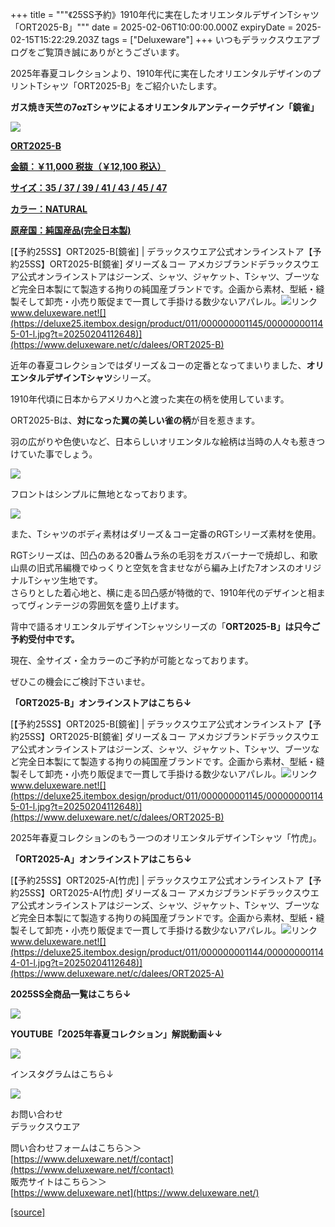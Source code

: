 +++
title = """《25SS予約》1910年代に実在したオリエンタルデザインTシャツ「ORT2025-B」"""
date = 2025-02-06T10:00:00.000Z
expiryDate = 2025-02-15T15:22:29.203Z
tags = ["Deluxeware"]
+++
いつもデラックスウエアブログをご覧頂き誠にありがとうございます。

2025年春夏コレクションより、1910年代に実在したオリエンタルデザインのプリントTシャツ「ORT2025-B」をご紹介いたします。

**ガス焼き天竺の7ozTシャツによるオリエンタルアンティークデザイン「鏡雀」**

[![](https://stat.ameba.jp/user_images/20250206/12/deluxeware/99/03/j/o0800080015541197878.jpg)](https://stat.ameba.jp/user_images/20250206/12/deluxeware/99/03/j/o0800080015541197878.jpg)

**[ORT2025-B](https://www.deluxeware.net/c/dalees/ORT2025-B)**

**[金額：￥11,000 税抜（￥12,100 税込）](https://www.deluxeware.net/c/dalees/ORT2025-B)**

**[サイズ：35 / 37 / 39 / 41 / 43 / 45 / 47](https://www.deluxeware.net/c/dalees/ORT2025-B)**

**[カラー：NATURAL](https://www.deluxeware.net/c/dalees/ORT2025-B)**

**[原産国：純国産品(完全日本製)](https://www.deluxeware.net/c/dalees/ORT2025-B)**

[【予約25SS】ORT2025-B\[鏡雀\] | デラックスウエア公式オンラインストア【予約25SS】ORT2025-B\[鏡雀\] ダリーズ＆コー アメカジブランドデラックスウエア公式オンラインストアはジーンズ、シャツ、ジャケット、Tシャツ、ブーツなど完全日本製にて製造する拘りの純国産ブランドです。企画から素材、型紙・縫製そして卸売・小売り販促まで一貫して手掛ける数少ないアパレル。![リンク](https://c.stat100.ameba.jp/ameblo/symbols/v3.20.0/svg/gray/editor_link.svg)www.deluxeware.net![](https://deluxe25.itembox.design/product/011/000000001145/000000001145-01-l.jpg?t=20250204112648)](https://www.deluxeware.net/c/dalees/ORT2025-B)

近年の春夏コレクションではダリーズ＆コーの定番となってまいりました、**オリエンタルデザインTシャツ**シリーズ。

1910年代頃に日本からアメリカへと渡った実在の柄を使用しています。

ORT2025-Bは、**対になった翼の美しい雀の柄**が目を惹きます。

羽の広がりや色使いなど、日本らしいオリエンタルな絵柄は当時の人々も惹きつけていた事でしょう。

[![](https://stat.ameba.jp/user_images/20250206/12/deluxeware/9d/41/j/o0800100015541197803.jpg)](https://stat.ameba.jp/user_images/20250206/12/deluxeware/9d/41/j/o0800100015541197803.jpg)

フロントはシンプルに無地となっております。

[![](https://stat.ameba.jp/user_images/20250206/13/deluxeware/9f/61/j/o0800080015541204895.jpg)](https://stat.ameba.jp/user_images/20250206/13/deluxeware/9f/61/j/o0800080015541204895.jpg)

また、Tシャツのボディ素材はダリーズ＆コー定番のRGTシリーズ素材を使用。

RGTシリーズは、凹凸のある20番ムラ糸の毛羽をガスバーナーで焼却し、和歌山県の旧式吊編機でゆっくりと空気を含ませながら編み上げた7オンスのオリジナルTシャツ生地です。  
さらりとした着心地と、横に走る凹凸感が特徴的で、1910年代のデザインと相まってヴィンテージの雰囲気を盛り上げます。

背中で語るオリエンタルデザインTシャツシリーズの「**ORT2025-B」は只今ご予約受付中です。**

現在、全サイズ・全カラーのご予約が可能となっております。

ぜひこの機会にご検討下さいませ。

**「ORT2025-B」オンラインストアはこちら↓**

[【予約25SS】ORT2025-B\[鏡雀\] | デラックスウエア公式オンラインストア【予約25SS】ORT2025-B\[鏡雀\] ダリーズ＆コー アメカジブランドデラックスウエア公式オンラインストアはジーンズ、シャツ、ジャケット、Tシャツ、ブーツなど完全日本製にて製造する拘りの純国産ブランドです。企画から素材、型紙・縫製そして卸売・小売り販促まで一貫して手掛ける数少ないアパレル。![リンク](https://c.stat100.ameba.jp/ameblo/symbols/v3.20.0/svg/gray/editor_link.svg)www.deluxeware.net![](https://deluxe25.itembox.design/product/011/000000001145/000000001145-01-l.jpg?t=20250204112648)](https://www.deluxeware.net/c/dalees/ORT2025-B)

2025年春夏コレクションのもう一つのオリエンタルデザインTシャツ「竹虎」。

**「ORT2025-A」オンラインストアはこちら↓**

[【予約25SS】ORT2025-A\[竹虎\] | デラックスウエア公式オンラインストア【予約25SS】ORT2025-A\[竹虎\] ダリーズ＆コー アメカジブランドデラックスウエア公式オンラインストアはジーンズ、シャツ、ジャケット、Tシャツ、ブーツなど完全日本製にて製造する拘りの純国産ブランドです。企画から素材、型紙・縫製そして卸売・小売り販促まで一貫して手掛ける数少ないアパレル。![リンク](https://c.stat100.ameba.jp/ameblo/symbols/v3.20.0/svg/gray/editor_link.svg)www.deluxeware.net![](https://deluxe25.itembox.design/product/011/000000001144/000000001144-01-l.jpg?t=20250204112648)](https://www.deluxeware.net/c/dalees/ORT2025-A)

**2025SS全商品一覧はこちら↓**

[![](https://stat.ameba.jp/user_images/20250114/17/deluxeware/cf/2d/j/o1200050015533133265.jpg?caw=800)](https://www.deluxeware.net/c/2025SSreserve)

**YOUTUBE「2025年春夏コレクション」解説動画↓↓**

**[![](https://stat.ameba.jp/user_images/20250108/16/deluxeware/ac/cf/j/o1200050015530951038.jpg?caw=800)](https://www.youtube.com/playlist?list=PLmcuUjZ67rhnclr762_W-zDg7FyyrNvqF)**

インスタグラムはこちら↓

[![](https://stat.ameba.jp/user_images/20240315/15/deluxeware/04/7f/j/o0800026015413271803.jpg?caw=800)](https://www.instagram.com/deluxeware/?hl=ja)

お問い合わせ  
デラックスウエア

問い合わせフォームはこちら＞＞  
[https://www.deluxeware.net/f/contact](https://www.deluxeware.net/f/contact)  
販売サイトはこちら＞＞  
[https://www.deluxeware.net](https://www.deluxeware.net/)

[[source]](https://ameblo.jp/deluxeware/entry-12885364224.html)
